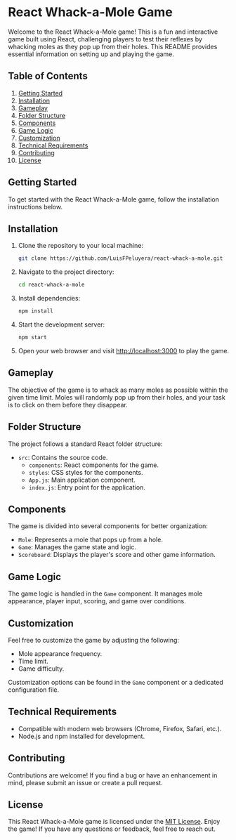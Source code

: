 # React Whack-a-Mole Game

Welcome to the React Whack-a-Mole game! This is a fun and interactive game built using React, challenging players to test their reflexes by whacking moles as they pop up from their holes. This README provides essential information on setting up and playing the game.

## Table of Contents

1. [Getting Started](#getting-started)
2. [Installation](#installation)
3. [Gameplay](#gameplay)
4. [Folder Structure](#folder-structure)
5. [Components](#components)
6. [Game Logic](#game-logic)
7. [Customization](#customization)
8. [Technical Requirements](#technical-requirements)
9. [Contributing](#contributing)
10. [License](#license)

## Getting Started

To get started with the React Whack-a-Mole game, follow the installation instructions below.

## Installation

1. Clone the repository to your local machine:

    ```bash
    git clone https://github.com/LuisFPeluyera/react-whack-a-mole.git
    ```

2. Navigate to the project directory:

    ```bash
    cd react-whack-a-mole
    ```

3. Install dependencies:

    ```bash
    npm install
    ```

4. Start the development server:

    ```bash
    npm start
    ```

5. Open your web browser and visit [http://localhost:3000](http://localhost:3000) to play the game.

## Gameplay

The objective of the game is to whack as many moles as possible within the given time limit. Moles will randomly pop up from their holes, and your task is to click on them before they disappear.

## Folder Structure

The project follows a standard React folder structure:

- `src`: Contains the source code.
    - `components`: React components for the game.
    - `styles`: CSS styles for the components.
    - `App.js`: Main application component.
    - `index.js`: Entry point for the application.

## Components

The game is divided into several components for better organization:

- `Mole`: Represents a mole that pops up from a hole.
- `Game`: Manages the game state and logic.
- `Scoreboard`: Displays the player's score and other game information.

## Game Logic

The game logic is handled in the `Game` component. It manages mole appearance, player input, scoring, and game over conditions.

## Customization

Feel free to customize the game by adjusting the following:

- Mole appearance frequency.
- Time limit.
- Game difficulty.

Customization options can be found in the `Game` component or a dedicated configuration file.

## Technical Requirements

- Compatible with modern web browsers (Chrome, Firefox, Safari, etc.).
- Node.js and npm installed for development.

## Contributing

Contributions are welcome! If you find a bug or have an enhancement in mind, please submit an issue or create a pull request.

## License

This React Whack-a-Mole game is licensed under the [MIT License](LICENSE). Enjoy the game! If you have any questions or feedback, feel free to reach out.
